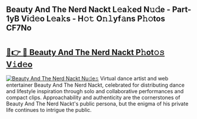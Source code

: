 ## Beauty And The Nerd Nackt L𝚎a𝚔ed N𝚞𝚍e - Part-1yB Vi𝚍𝚎o L𝚎a𝚔s - H𝚘𝚝 O𝚗𝚕yf𝚊ns P𝚑𝚘tos CF7No

# <h2><a href="http://kf0c654.oniu.top/?m=Beauty+And+The+Nerd+Nackt">🔗👉 🔴 Beauty And The Nerd Nackt P𝚑ot𝚘𝚜 V𝚒d𝚎o</a></h2>

[![Beauty And The Nerd Nackt Nu𝚍e𝚜](https://i.imgur.com/0qMVB7G.gif)](http://kf0c654.oniu.top/?m=Beauty+And+The+Nerd+Nackt)
Virtual dance artist and web entertainer Beauty And The Nerd Nackt, celebrated for distributing dance and lifestyle inspiration through solo and collaborative performances and compact clips. Approachability and authenticity are the cornerstones of Beauty And The Nerd Nackt's public persona, but the enigma of his private life continues to intrigue the public.  
